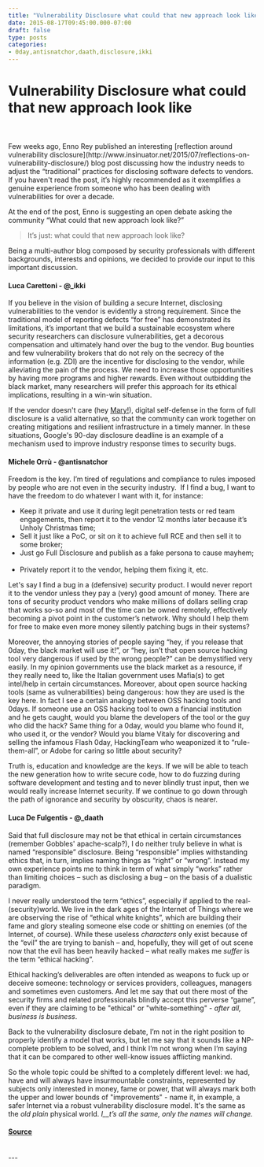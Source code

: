 ```yaml
---
title: "Vulnerability Disclosure what could that new approach look like"
date: 2015-08-17T09:45:00.000-07:00
draft: false
type: posts
categories: 
- 0day,antisnatchor,daath,disclosure,ikki
---
```

# Vulnerability Disclosure what could that new approach look like

<br/>

<br/>
Few weeks ago, Enno Rey published an interesting [reflection around vulnerability disclosure](http://www.insinuator.net/2015/07/reflections-on-vulnerability-disclosure/) blog post discussing how the industry needs to adjust the “traditional” practices for disclosing software defects to vendors. If you haven't read the post, it’s highly recommended as it exemplifies a genuine experience from someone who has been dealing with vulnerabilities for over a decade.

  

At the end of the post, Enno is suggesting an open debate asking the community “What could that new approach look like?”

> It’s just: what could that new approach look like?

Being a multi-author blog composed by security professionals with different backgrounds, interests and opinions, we decided to provide our input to this important discussion.

  

#### Luca Carettoni - @\_ikki

  

If you believe in the vision of building a secure Internet, disclosing vulnerabilities to the vendor is evidently a strong requirement. Since the traditional model of reporting defects “for free” has demonstrated its limitations, it’s important that we build a sustainable ecosystem where security researchers can disclosure vulnerabilities, get a decorous compensation and ultimately hand over the bug to the vendor. Bug bounties and few vulnerability brokers that do not rely on the secrecy of the information (e.g. ZDI) are the incentive for disclosing to the vendor, while alleviating the pain of the process. We need to increase those opportunities by having more programs and higher rewards. Even without outbidding the black market, many researchers will prefer this approach for its ethical implications, resulting in a win-win situation.  
  
If the vendor doesn't care (hey [Mary!](http://seclists.org/isn/2015/Aug/4)), digital self-defense in the form of full disclosure is a valid alternative, so that the community can work together on creating mitigations and resilient infrastructure in a timely manner. In these situations, Google's 90-day disclosure deadline is an example of a mechanism used to improve industry response times to security bugs.  
  

#### Michele Orrù - @antisnatchor

  

Freedom is the key. I’m tired of regulations and compliance to rules imposed by people who are not even in the security industry.  If I find a bug, I want to have the freedom to do whatever I want with it, for instance:  

-   Keep it private and use it during legit penetration tests or red team engagements, then report it to the vendor 12 months later because it’s Unholy Christmas time; 
-   Sell it just like a PoC, or sit on it to achieve full RCE and then sell it to some broker;  
-   Just go Full Disclosure and publish as a fake persona to cause mayhem;  
-   Privately report it to the vendor, helping them fixing it, etc. 

  

Let's say I find a bug in a (defensive) security product. I would never report it to the vendor unless they pay a (very) good amount of money. There are tons of security product vendors who make millions of dollars selling crap that works so-so and most of the time can be owned remotely, effectively becoming a pivot point in the customer’s network. Why should I help them for free to make even more money silently patching bugs in their systems?

  

Moreover, the annoying stories of people saying “hey, if you release that 0day, the black market will use it!”, or “hey, isn’t that open source hacking tool very dangerous if used by the wrong people?” can be demystified very easily. In my opinion governments use the black market as a resource, if they really need to, like the Italian government uses Mafia(s) to get intel/help in certain circumstances. Moreover, about open source hacking tools (same as vulnerabilities) being dangerous: how they are used is the key here. In fact I see a certain analogy between OSS hacking tools and 0days. If someone use an OSS hacking tool to own a financial institution and he gets caught, would you blame the developers of the tool or the guy who did the hack? Same thing for a 0day, would you blame who found it, who used it, or the vendor? Would you blame Vitaly for discovering and selling the infamous Flash 0day, HackingTeam who weaponized it to “rule-them-all”, or Adobe for caring so little about security?

  

Truth is, education and knowledge are the keys. If we will be able to teach the new generation how to write secure code, how to do fuzzing during software development and testing and to never blindly trust input, then we would really increase Internet security. If we continue to go down through the path of ignorance and security by obscurity, chaos is nearer.

  

#### Luca De Fulgentis - @\_daath

  

Said that full disclosure may not be that ethical in certain circumstances (remember Gobbles' apache-scalp?), I do neither truly believe in what is named “responsible” disclosure. Being “responsible” implies withstanding ethics that, in turn, implies naming things as “right” or “wrong”. Instead my own experience points me to think in term of what simply “works” rather than limiting choices – such as disclosing a bug – on the basis of a dualistic paradigm.

  

I never really understood the term “ethics”, especially if applied to the real-(security)world. We live in the dark ages of the Internet of Things where we are observing the rise of “ethical white knights”, which are building their fame and glory stealing someone else code or shitting on enemies (of the Internet, of course). While these useless _characters_ only exist because of the “evil” the are trying to banish – and, hopefully, they will get of out scene now that the evil has been heavily hacked – what really makes me _suffer_ is the term “ethical hacking”.  
  
Ethical hacking’s deliverables are often intended as weapons to fuck up or deceive someone: technology or services providers, colleagues, managers and sometimes even customers. And let me say that out there most of the security firms and related professionals blindly accept this perverse “game”, even if they are claiming to be "ethical" or "white-something" - _after all, business is business_.

  

Back to the vulnerability disclosure debate, I’m not in the right position to properly identify a model that works, but let me say that it sounds like a NP-complete problem to be solved, and I think I’m not wrong when I’m saying that it can be compared to other well-know issues afflicting mankind.

  

So the whole topic could be shifted to a completely different level: we had, have and will always have insurmountable constraints, represented by subjects only interested in money, fame or power, that will always mark both the upper and lower bounds of "improvements" - name it, in example, a safer Internet via a robust vulnerability disclosure model. It's the same as the _old plain_ physical world. _I__t’s all the same, only the names will change._

#### [Source](http://blog.nibblesec.org/feeds/2104896378568322119/comments/default)

<br/>
---
